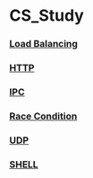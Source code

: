 # CS_Study
### [Load Balancing](./load_balancing.md)

### [HTTP](./http.md)

### [IPC](./ipc.md)

### [Race Condition](./race_condition.md)

### [UDP](./udp.md)

### [SHELL](./shellscript.md)

